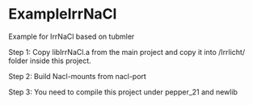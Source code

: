 ExampleIrrNaCl
==============

Example for IrrNaCl based on tubmler

Step 1: Copy libIrrNaCl.a from the main project and copy it into /Irrlicht/ folder inside this project.

Step 2: Build Nacl-mounts from nacl-port

Step 3: You need to compile this project under pepper_21 and newlib